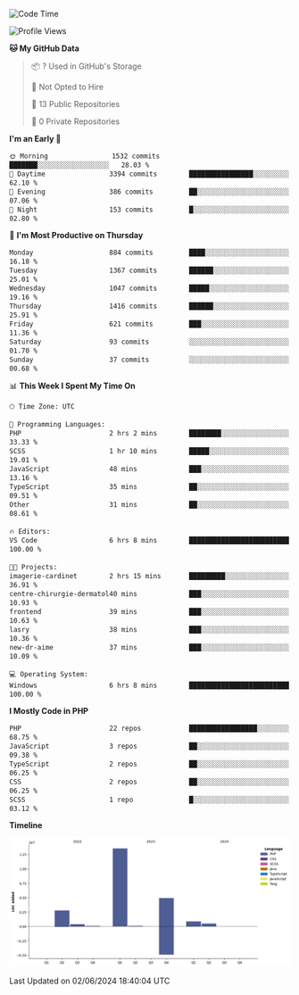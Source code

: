 <!--START_SECTION:waka-->
![Code Time](http://img.shields.io/badge/Code%20Time-1%2C724%20hrs%2024%20mins-blue)

![Profile Views](http://img.shields.io/badge/Profile%20Views-0-blue)

**🐱 My GitHub Data** 

> 📦 ? Used in GitHub's Storage 
 > 
> 🚫 Not Opted to Hire
 > 
> 📜 13 Public Repositories 
 > 
> 🔑 0 Private Repositories 
 > 
**I'm an Early 🐤** 

```text
🌞 Morning                1532 commits        ███████░░░░░░░░░░░░░░░░░░   28.03 % 
🌆 Daytime                3394 commits        ████████████████░░░░░░░░░   62.10 % 
🌃 Evening                386 commits         ██░░░░░░░░░░░░░░░░░░░░░░░   07.06 % 
🌙 Night                  153 commits         █░░░░░░░░░░░░░░░░░░░░░░░░   02.80 % 
```
📅 **I'm Most Productive on Thursday** 

```text
Monday                   884 commits         ████░░░░░░░░░░░░░░░░░░░░░   16.18 % 
Tuesday                  1367 commits        ██████░░░░░░░░░░░░░░░░░░░   25.01 % 
Wednesday                1047 commits        █████░░░░░░░░░░░░░░░░░░░░   19.16 % 
Thursday                 1416 commits        ██████░░░░░░░░░░░░░░░░░░░   25.91 % 
Friday                   621 commits         ███░░░░░░░░░░░░░░░░░░░░░░   11.36 % 
Saturday                 93 commits          ░░░░░░░░░░░░░░░░░░░░░░░░░   01.70 % 
Sunday                   37 commits          ░░░░░░░░░░░░░░░░░░░░░░░░░   00.68 % 
```


📊 **This Week I Spent My Time On** 

```text
🕑︎ Time Zone: UTC

💬 Programming Languages: 
PHP                      2 hrs 2 mins        ████████░░░░░░░░░░░░░░░░░   33.33 % 
SCSS                     1 hr 10 mins        █████░░░░░░░░░░░░░░░░░░░░   19.01 % 
JavaScript               48 mins             ███░░░░░░░░░░░░░░░░░░░░░░   13.16 % 
TypeScript               35 mins             ██░░░░░░░░░░░░░░░░░░░░░░░   09.51 % 
Other                    31 mins             ██░░░░░░░░░░░░░░░░░░░░░░░   08.61 % 

🔥 Editors: 
VS Code                  6 hrs 8 mins        █████████████████████████   100.00 % 

🐱‍💻 Projects: 
imagerie-cardinet        2 hrs 15 mins       █████████░░░░░░░░░░░░░░░░   36.91 % 
centre-chirurgie-dermatol40 mins             ███░░░░░░░░░░░░░░░░░░░░░░   10.93 % 
frontend                 39 mins             ███░░░░░░░░░░░░░░░░░░░░░░   10.63 % 
lasry                    38 mins             ███░░░░░░░░░░░░░░░░░░░░░░   10.36 % 
new-dr-aime              37 mins             ███░░░░░░░░░░░░░░░░░░░░░░   10.09 % 

💻 Operating System: 
Windows                  6 hrs 8 mins        █████████████████████████   100.00 % 
```

**I Mostly Code in PHP** 

```text
PHP                      22 repos            █████████████████░░░░░░░░   68.75 % 
JavaScript               3 repos             ██░░░░░░░░░░░░░░░░░░░░░░░   09.38 % 
TypeScript               2 repos             ██░░░░░░░░░░░░░░░░░░░░░░░   06.25 % 
CSS                      2 repos             ██░░░░░░░░░░░░░░░░░░░░░░░   06.25 % 
SCSS                     1 repo              █░░░░░░░░░░░░░░░░░░░░░░░░   03.12 % 
```



**Timeline**

![Lines of Code chart](https://raw.githubusercontent.com/tahar-elgunaoui/tahar-elgunaoui/main/assets/bar_graph.png)


 Last Updated on 02/06/2024 18:40:04 UTC
<!--END_SECTION:waka-->
